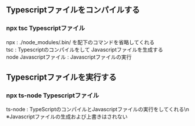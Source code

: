 ## Typescriptファイルをコンパイルする
### npx tsc Typescriptファイル
npx : ./node_modules/.bin/ を配下のコマンドを省略してくれる  
tsc : Typescriptのコンパイルをして Javascriptファイルを生成する  
node Javascriptファイル : Javascriptファイルの実行  

## Typescriptファイルを実行する
### npx ts-node Typescriptファイル
ts-node : TypeScriptのコンパイルとJavascriptファイルの実行をしてくれる\n  
※Javascriptファイルの生成および上書きはされない  
